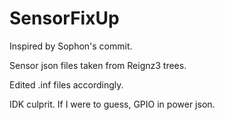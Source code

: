 # SensorFixUp

Inspired by Sophon's commit.

Sensor json files taken from Reignz3 trees.

Edited .inf files accordingly.

IDK culprit. If I were to guess, GPIO in power json.
